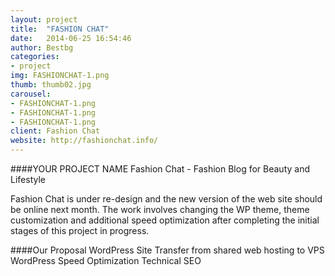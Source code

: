 ```yaml
---
layout: project
title:  "FASHION CHAT"
date:   2014-06-25 16:54:46
author: Bestbg
categories:
- project
img: FASHIONCHAT-1.png
thumb: thumb02.jpg
carousel:
- FASHIONCHAT-1.png
- FASHIONCHAT-1.png
- FASHIONCHAT-1.png
client: Fashion Chat
website: http://fashionchat.info/
---
```

####YOUR PROJECT NAME
Fashion Chat - Fashion Blog for Beauty and Lifestyle

Fashion Chat is under re-design and the new version of the web site should be online next month. The work involves changing the WP theme, theme customization and additional speed optimization after completing the initial stages of this project in progress.

####Our Proposal
 WordPress Site Transfer from shared web hosting to VPS
 WordPress Speed Optimization
 Technical SEO